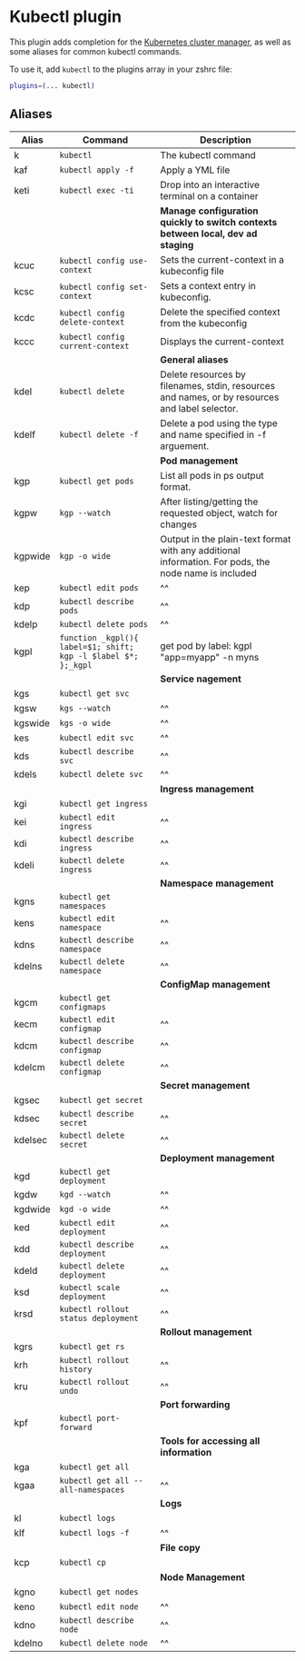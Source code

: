 # Kubectl plugin

This plugin adds completion for the [Kubernetes cluster manager](https://kubernetes.io/docs/reference/kubectl/kubectl/),
as well as some aliases for common kubectl commands.

To use it, add `kubectl` to the plugins array in your zshrc file:

```zsh
plugins=(... kubectl)
```

## Aliases

| Alias     | Command                                                        | Description                                                                       |
|-----------|----------------------------------------------------------------|-----------------------------------------------------------------------------------|
| k         | `kubectl`                                                      | The kubectl command                                                               |
| kaf       | `kubectl apply -f`                                             | Apply a YML file                                                                  |
| keti      | `kubectl exec -ti`                                             | Drop into an interactive terminal on a container                                  |
|           |                                                                | **Manage configuration quickly to switch contexts between local, dev ad staging** |
| kcuc      | `kubectl config use-context`                                   | Sets the current-context in a kubeconfig file                                     |
| kcsc      | `kubectl config set-context`                                   | Sets a context entry in kubeconfig.                                               |
| kcdc      | `kubectl config delete-context`                                | Delete the specified context from the kubeconfig                                  |
| kccc      | `kubectl config current-context`                               | Displays the current-context                                                      |
|           |                                                                | **General aliases**                                                               |
| kdel      | `kubectl delete`                                               | Delete resources by filenames, stdin, resources and names, or by resources and label selector. |
| kdelf     | `kubectl delete -f`                                            | Delete a pod using the type and name specified in -f arguement.                   |
|           |                                                                | **Pod management**                                                                |
| kgp       | `kubectl get pods`                                             | List all pods in ps output format.                                                |
| kgpw      | `kgp --watch`                                                  | After listing/getting the requested object, watch for changes                     |
| kgpwide   | `kgp -o wide`                                                  | Output in the plain-text format with any additional information. For pods, the node name is included |
| kep       | `kubectl edit pods`                                            | ^^                                                                                |
| kdp       | `kubectl describe pods`                                        | ^^                                                                                |
| kdelp     | `kubectl delete pods`                                          | ^^                                                                                |
| kgpl      | `function _kgpl(){ label=$1; shift; kgp -l $label $*; };_kgpl` | get pod by label: kgpl "app=myapp" -n myns                                        |
|           |                                                                | **Service nagement**                                                              |
| kgs       | `kubectl get svc`                                              |                                                                                   |
| kgsw      | `kgs --watch`                                                  | ^^                                                                                |
| kgswide   | `kgs -o wide`                                                  | ^^                                                                                |
| kes       | `kubectl edit svc`                                             | ^^                                                                                |
| kds       | `kubectl describe svc`                                         | ^^                                                                                |
| kdels     | `kubectl delete svc`                                           | ^^                                                                                |
|           |                                                                | **Ingress management**                                                            |
| kgi       | `kubectl get ingress`                                          |                                                                                   |
| kei       | `kubectl edit ingress`                                         | ^^                                                                                |
| kdi       | `kubectl describe ingress`                                     | ^^                                                                                |
| kdeli     | `kubectl delete ingress`                                       | ^^                                                                                |
|           |                                                                | **Namespace management**                                                          |
| kgns      | `kubectl get namespaces`                                       |                                                                                   |
| kens      | `kubectl edit namespace`                                       | ^^                                                                                |
| kdns      | `kubectl describe namespace`                                   | ^^                                                                                |
| kdelns    | `kubectl delete namespace`                                     | ^^                                                                                |
|           |                                                                | **ConfigMap management**                                                          |
| kgcm      | `kubectl get configmaps`                                       |                                                                                   |
| kecm      | `kubectl edit configmap`                                       | ^^                                                                                |
| kdcm      | `kubectl describe configmap`                                   | ^^                                                                                |
| kdelcm    | `kubectl delete configmap`                                     | ^^                                                                                |
|           |                                                                | **Secret management**                                                             |
| kgsec     | `kubectl get secret`                                           |                                                                                   |
| kdsec     | `kubectl describe secret`                                      | ^^                                                                                |
| kdelsec   | `kubectl delete secret`                                        | ^^                                                                                |
|           |                                                                | **Deployment management**                                                         |
| kgd       | `kubectl get deployment`                                       |                                                                                   |
| kgdw      | `kgd --watch`                                                  | ^^                                                                                |
| kgdwide   | `kgd -o wide`                                                  | ^^                                                                                |
| ked       | `kubectl edit deployment`                                      | ^^                                                                                |
| kdd       | `kubectl describe deployment`                                  | ^^                                                                                |
| kdeld     | `kubectl delete deployment`                                    | ^^                                                                                |
| ksd       | `kubectl scale deployment`                                     | ^^                                                                                |
| krsd      | `kubectl rollout status deployment`                            | ^^                                                                                |
|           |                                                                | **Rollout management**                                                            |
| kgrs      | `kubectl get rs`                                               |                                                                                   |
| krh       | `kubectl rollout history`                                      | ^^                                                                                |
| kru       | `kubectl rollout undo`                                         | ^^                                                                                |
|           |                                                                | **Port forwarding**                                                               |
| kpf       | `kubectl port-forward`                                         |                                                                                   |
|           |                                                                | **Tools for accessing all information**                                           |
| kga       | `kubectl get all`                                              |                                                                                   |
| kgaa      | `kubectl get all --all-namespaces`                             | ^^                                                                                |
|           |                                                                | **Logs**                                                                          |
| kl        | `kubectl logs`                                                 |                                                                                   |
| klf       | `kubectl logs -f`                                              | ^^                                                                                |
|           |                                                                | **File copy**                                                                     |
| kcp       | `kubectl cp`                                                   |                                                                                   |
|           |                                                                | **Node Management**                                                               |
| kgno      | `kubectl get nodes`                                            |                                                                                   |
| keno      | `kubectl edit node`                                            | ^^                                                                                |
| kdno      | `kubectl describe node`                                        | ^^                                                                                |
| kdelno    | `kubectl delete node`                                          | ^^ |                                                                                                                                                    


